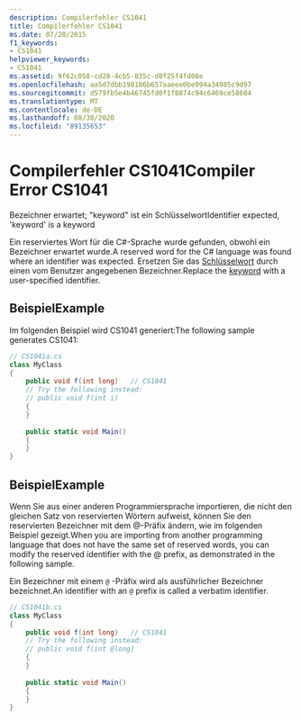 ```yaml
---
description: Compilerfehler CS1041
title: Compilerfehler CS1041
ms.date: 07/20/2015
f1_keywords:
- CS1041
helpviewer_keywords:
- CS1041
ms.assetid: 9f62c058-cd28-4cb5-835c-d0f25f4fd08e
ms.openlocfilehash: aa5d7dbb198186b657aaeee0be994a34985c9d97
ms.sourcegitcommit: d579fb5e4b46745fd0f1f8874c94c6469ce58604
ms.translationtype: MT
ms.contentlocale: de-DE
ms.lasthandoff: 08/30/2020
ms.locfileid: "89135653"
---
```

# <a name="compiler-error-cs1041"></a><span data-ttu-id="af107-103">Compilerfehler CS1041</span><span class="sxs-lookup"><span data-stu-id="af107-103">Compiler Error CS1041</span></span>
<span data-ttu-id="af107-104">Bezeichner erwartet; "keyword" ist ein Schlüsselwort</span><span class="sxs-lookup"><span data-stu-id="af107-104">Identifier expected, 'keyword' is a keyword</span></span>  
  
 <span data-ttu-id="af107-105">Ein reserviertes Wort für die C#-Sprache wurde gefunden, obwohl ein Bezeichner erwartet wurde.</span><span class="sxs-lookup"><span data-stu-id="af107-105">A reserved word for the C# language was found where an identifier was expected.</span></span> <span data-ttu-id="af107-106">Ersetzen Sie das [Schlüsselwort](../language-reference/keywords/index.md) durch einen vom Benutzer angegebenen Bezeichner.</span><span class="sxs-lookup"><span data-stu-id="af107-106">Replace the [keyword](../language-reference/keywords/index.md) with a user-specified identifier.</span></span>  
  
## <a name="example"></a><span data-ttu-id="af107-107">Beispiel</span><span class="sxs-lookup"><span data-stu-id="af107-107">Example</span></span>  
 <span data-ttu-id="af107-108">Im folgenden Beispiel wird CS1041 generiert:</span><span class="sxs-lookup"><span data-stu-id="af107-108">The following sample generates CS1041:</span></span>  
  
```csharp  
// CS1041a.cs  
class MyClass  
{  
    public void f(int long)   // CS1041  
    // Try the following instead:  
    // public void f(int i)  
    {  
    }  
  
    public static void Main()  
    {  
    }  
}  
```  
  
## <a name="example"></a><span data-ttu-id="af107-109">Beispiel</span><span class="sxs-lookup"><span data-stu-id="af107-109">Example</span></span>  
 <span data-ttu-id="af107-110">Wenn Sie aus einer anderen Programmiersprache importieren, die nicht den gleichen Satz von reservierten Wörtern aufweist, können Sie den reservierten Bezeichner mit dem @-Präfix ändern, wie im folgenden Beispiel gezeigt.</span><span class="sxs-lookup"><span data-stu-id="af107-110">When you are importing from another programming language that does not have the same set of reserved words, you can modify the reserved identifier with the @ prefix, as demonstrated in the following sample.</span></span>  
  
 <span data-ttu-id="af107-111">Ein Bezeichner mit einem `@` -Präfix wird als ausführlicher Bezeichner bezeichnet.</span><span class="sxs-lookup"><span data-stu-id="af107-111">An identifier with an `@` prefix is called a verbatim identifier.</span></span>  
  
```csharp  
// CS1041b.cs  
class MyClass  
{  
    public void f(int long)   // CS1041  
    // Try the following instead:  
    // public void f(int @long)  
    {  
    }  
  
    public static void Main()  
    {  
    }  
}  
```
